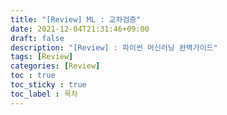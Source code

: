 ```yaml
---
title: "[Review] ML : 교차검증"
date: 2021-12-04T21:31:46+09:00
draft: false
description: "[Review] : 파이썬 머신러닝 완벽가이드"
tags: [Review]
categories: [Review]
toc : true
toc_sticky : true
toc_label : 목차
---
```

